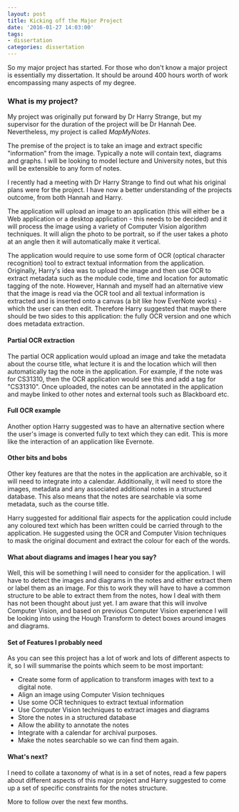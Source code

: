 ```yaml
---
layout: post
title: Kicking off the Major Project
date: '2016-01-27 14:03:00'
tags:
- dissertation
categories: dissertation
---
```


So my major project has started. For those who don't know a major project is essentially my dissertation. It should be around 400 hours worth of work encompassing many aspects of my degree.

### What is my project?
My project was originally put forward by Dr Harry Strange, but my supervisor for the duration of the project will be Dr Hannah Dee. Nevertheless, my project is called *MapMyNotes*. 

The premise of the project is to take an image and extract specific "information" from the image. Typically a note will contain text, diagrams and graphs. I will be looking to model lecture and University notes, but this will be extensible to any form of notes. 

I recently had a meeting with Dr Harry Strange to find out what his original plans were for the project. I have now a better understanding of the projects outcome, from both Hannah and Harry. 

The application will upload an image to an application (this will either be a Web application or a desktop application - this needs to be decided) and it will process the image using a variety of Computer Vision algorithm techniques. It will align the photo to be portrait, so if the user takes a photo at an angle then it will automatically make it vertical. 

The application would require to use some form of OCR (optical character recognition) tool to extract textual information from the application. Originally, Harry's idea was to upload the image and then use OCR to extract metadata such as the module code, time and location for automatic tagging of the note. However, Hannah and myself had an alternative view that the image is read via the OCR tool and all textual information is extracted and is inserted onto a canvas (a bit like how EverNote works) - which the user can then edit. Therefore Harry suggested that maybe there should be two sides to this application: the fully OCR version and one which does metadata extraction. 

#### Partial OCR extraction
The partial OCR application would upload an image and take the metadata about the course title, what lecture it is and the location which will then  automatically tag the note in the application. For example, if the note was for CS31310, then the OCR application would see this and add a tag for "CS31310". Once uploaded, the notes can be annotated in the application and maybe linked to other notes and external tools such as Blackboard etc.

#### Full OCR example
Another option Harry suggested was to have an alternative section where the user's image is converted fully to text which they can edit. This is more like the interaction of an application like Evernote. 

#### Other bits and bobs
Other key features are that the notes in the application are archivable, so it will need to integrate into a calendar. Additionally, it will need to store the images, metadata and any associated additional notes in a structured database. This also means that the notes are searchable via some metadata, such as the course title.

Harry suggested for additional flair aspects for the application could include any coloured text which has been written could be carried through to the application. He suggested using the OCR and Computer Vision techniques to mask the original document and extract the colour for each of the words. 

#### What about diagrams and images I hear you say? 
Well, this will be something I will need to consider for the application. I will have to detect the images and diagrams in the notes and either extract them or label them as an image. For this to work they will have to have a common structure to be able to extract them from the notes, how I deal with them has not been thought about just yet. I am aware that this will involve Computer Vision, and based on previous Computer Vision experience I will be looking into using the Hough Transform to detect boxes around images and diagrams.

#### Set of Features I probably need
As you can see this project has a lot of work and lots of different aspects to it, so I will summarise the points which seem to be most important:

* Create some form of application to transform images with text to a digital note. 
* Align an image using Computer Vision techniques 
* Use some OCR techniques to extract textual information 
* Use Computer Vision techniques to extract images and diagrams 
* Store the notes in a structured database 
* Allow the ability to annotate the notes 
* Integrate with a calendar for archival purposes. 
* Make the notes searchable so we can find them again. 

#### What's next?
I need to collate a taxonomy of what is in a set of notes, read a few papers about different aspects of this major project and Harry suggested to come up a set of specific constraints for the notes structure. 

More to follow over the next few months. 